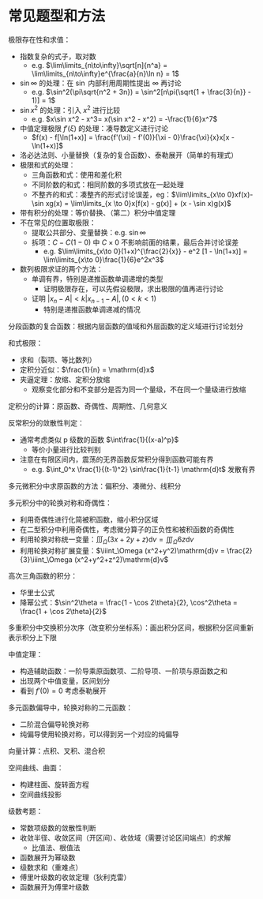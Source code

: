 # 常见题型和方法

极限存在性和求值：

- 指数复杂的式子，取对数
  - e.g. $\lim\limits_{n\to\infty}\sqrt[n]{n^a} = \lim\limits_{n\to\infty}e^{\frac{a}{n}\ln n} = 1$
- $\sin\infty$ 的处理：在 $\sin$ 内部利用周期性提出 $\infty$ 再讨论
  - e.g. $\sin^2(\pi\sqrt{n^2 + 3n}) = \sin^2[n\pi(\sqrt{1 + \frac{3}{n}} - 1)] = 1$
- $\sin x^2$ 的处理：引入 $x^2$ 进行比较
  - e.g. $x\sin x^2 - x^3= x(\sin x^2 - x^2) = -\frac{1}{6}x^7$
- 中值定理极限 $f'(\xi)$ 的处理：凑导数定义进行讨论
  - $f(x) - f[\ln(1+x)] = \frac{f'(\xi) - f'(0)}{\xi - 0}\frac{\xi}{x}x[x - \ln(1+x)]$
- 洛必达法则、小量替换（复杂的复合函数）、泰勒展开（简单的有理式）
- 极限和式的处理：
  - 三角函数和式：使用和差化积
  - 不同阶数的和式：相同阶数的多项式放在一起处理
  - 不整齐的和式：凑整齐的形式讨论误差，eg：$\lim\limits_{x\to 0}xf(x)-\sin xg(x) = \lim\limits_{x \to 0}x[f(x) - g(x)] + (x - \sin x)g(x)$
- 带有积分的处理：等价替换、（第二）积分中值定理
- 不在常见的位置取极限：
  - 提取公共部分、变量替换：e.g. $\sin \infty$
  - 拆项：$C - C(1 - 0)$ 中 $C \times 0$ 不影响前面的结果，最后合并讨论误差
    - e.g. $\lim\limits_{x\to 0}(1+x)^{\frac{2}{x}} - e^2 [1 - \ln(1+x)] = \lim\limits_{x\to 0}\frac{1}{6}e^2x^3$
- 数列极限求证的两个方法：
  - 单调有界，特别是递推函数单调递增的类型
    - 证明极限存在，可以先假设极限，求出极限的值再进行讨论
  - 证明 $|x_n - A| < k|x_{n-1}-A|, (0<k<1)$
    - 特别是递推函数单调递减的情况

分段函数的复合函数：根据内层函数的值域和外层函数的定义域进行讨论划分

和式极限：

- 求和（裂项、等比数列）
- 定积分近似：$\frac{1}{n} = \mathrm{d}x$
- 夹逼定理：放缩、定积分放缩
  - 观察变化部分和不变部分是否为同一个量级，不在同一个量级进行放缩

定积分的计算：原函数、奇偶性、周期性、几何意义

反常积分的敛散性判定：

- 通常考虑类似 p 级数的函数 $\int\frac{1}{(x-a)^p}$
  - 等价小量进行比较判别
- 注意在有限区间内，震荡的无界函数反常积分得到函数可能有界
  - e.g. $\int_0^x \frac{1}{(t-1)^2} \sin\frac{1}{t-1} \mathrm{d}t$ 发散有界

多元微积分中求原函数的方法：偏积分、凑微分、线积分

多元积分中的轮换对称和奇偶性：

- 利用奇偶性进行化简被积函数，缩小积分区域
- 在二型积分中利用奇偶性，考虑微分算子的正负性和被积函数的奇偶性
- 利用轮换对称统一变量：$\iiint_\Omega (3x+2y+z)\mathrm{d}v = \iiint_\Omega 6z\mathrm{d}v$
- 利用轮换对称扩展变量：$\iiint_\Omega (x^2+y^2)\mathrm{d}v = \frac{2}{3}\iiint_\Omega (x^2+y^2+z^2)\mathrm{d}v$

高次三角函数的积分：

- 华里士公式
- 降幂公式：$\sin^2\theta = \frac{1 - \cos 2\theta}{2}, \cos^2\theta = \frac{1 + \cos 2\theta}{2}$

多重积分中交换积分次序（改变积分坐标系）：画出积分区间，根据积分区间重新表示积分上下限

中值定理：

- 构造辅助函数：一阶导乘原函数项、二阶导项、一阶项与原函数之和
- 出现两个中值变量，区间划分
- 看到 $f'(0) = 0$ 考虑泰勒展开

多元函数偏导中，轮换对称的二元函数：

- 二阶混合偏导轮换对称
- 纯偏导使用轮换对称，可以得到另一个对应的纯偏导

向量计算：点积、叉积、混合积

空间曲线、曲面：

- 构建柱面、旋转面方程
- 空间曲线投影

级数考题：

- 常数项级数的敛散性判断
- 收敛半径、收敛区间（开区间）、收敛域（需要讨论区间端点）的求解
  - 比值法、根值法
- 函数展开为幂级数
- 级数求和（重难点）
- 傅里叶级数的收敛定理（狄利克雷）
- 函数展开为傅里叶级数
